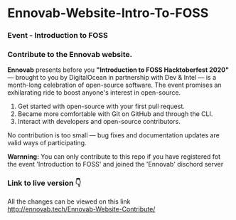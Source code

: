 # Ennovab-Website-Intro-To-FOSS
### Event - Introduction to FOSS<br>
### Contribute to the Ennovab website. <br>

**Ennovab** presents before you **"Introduction to FOSS Hacktoberfest 2020"** — brought to you by DigitalOcean in partnership with Dev & Intel — is a month-long celebration of open-source software. The event promises an exhilarating ride to boost anyone's interest in open-source.
1. Get started with open-source with your first pull request.
2. Became more comfortable with Git on GitHub and through the CLI.
3. Interact with developers and open-source contributors.

No contribution is too small — bug fixes and documentation updates are valid ways of participating. 

**Warnning:** You can only contribute to this repo if you have registered fot the event 'Introduction to FOSS' and joined the 'Ennovab' dischord server

### Link to live version 👇 <br>
All the changes can be viewed on this link <br>
http://ennovab.tech/Ennovab-Website-Contribute/
